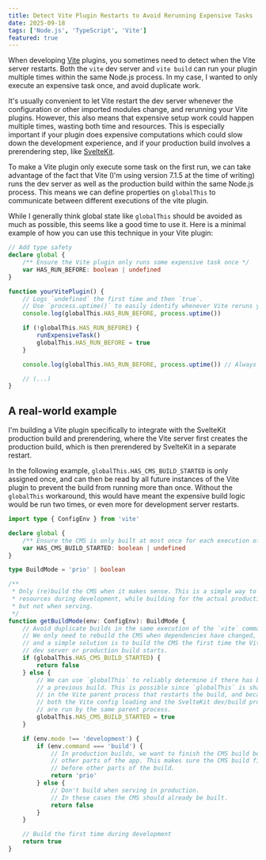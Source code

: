 ```yaml
---
title: Detect Vite Plugin Restarts to Avoid Rerunning Expensive Tasks
date: 2025-09-18
tags: ['Node.js', 'TypeScript', 'Vite']
featured: true
---
```


When developing [Vite](https://vite.dev) plugins, you sometimes need to detect when the Vite server restarts. Both the `vite` dev server and `vite build` can run your plugin multiple times within the same Node.js process. In my case, I wanted to only execute an expensive task once, and avoid duplicate work.

It's usually convenient to let Vite restart the dev server whenever the configuration or other imported modules change, and rerunning your Vite plugins. However, this also means that expensive setup work could happen multiple times, wasting both time and resources. This is especially important if your plugin does expensive computations which could slow down the development experience, and if your production build involves a prerendering step, like [SvelteKit](https://svelte.dev/docs/kit/introduction).

To make a Vite plugin only execute some task on the first run, we can take advantage of the fact that Vite (I'm using version 7.1.5 at the time of writing) runs the dev server as well as the production build within the same Node.js process. This means we can define properties on `globalThis` to communicate between different executions of the vite plugin.

While I generally think global state like `globalThis` should be avoided as much as possible, this seems like a good time to use it. Here is a minimal example of how you can use this technique in your Vite plugin:

```ts
// Add type safety
declare global {
    /** Ensure the Vite plugin only runs some expensive task once */
    var HAS_RUN_BEFORE: boolean | undefined
}

function yourVitePlugin() {
    // Logs `undefined` the first time and then `true`.
    // Use `process.uptime()` to easily identify whenever Vite reruns your plugin.
    console.log(globalThis.HAS_RUN_BEFORE, process.uptime())

    if (!globalThis.HAS_RUN_BEFORE) {
        runExpensiveTask()
        globalThis.HAS_RUN_BEFORE = true
    }

    console.log(globalThis.HAS_RUN_BEFORE, process.uptime()) // Always logs `true`.

    // (...)
}
```

## A real-world example

I'm building a Vite plugin specifically to integrate with the SvelteKit production build and prerendering, where the Vite server first creates the production build, which is then prerendered by SvelteKit in a separate restart.

In the following example, `globalThis.HAS_CMS_BUILD_STARTED` is only assigned once, and can then be read by all future instances of the Vite plugin to prevent the build from running more than once. Without the `globalThis` workaround, this would have meant the expensive build logic would be run two times, or even more for development server restarts.

```ts
import type { ConfigEnv } from 'vite'

declare global {
    /** Ensure the CMS is only built at most once for each execution of `vite` */
    var HAS_CMS_BUILD_STARTED: boolean | undefined
}

type BuildMode = 'prio' | boolean

/**
 * Only (re)build the CMS when it makes sense. This is a simple way to save
 * resources during development, while building for the actual production build,
 * but not when serving.
 */
function getBuildMode(env: ConfigEnv): BuildMode {
    // Avoid duplicate builds in the same execution of the `vite` command.
    // We only need to rebuild the CMS when dependencies have changed,
    // and a simple solution is to build the CMS the first time the Vite
    // dev server or production build starts.
    if (globalThis.HAS_CMS_BUILD_STARTED) {
        return false
    } else {
        // We can use `globalThis` to reliably determine if there has been
        // a previous build. This is possible since `globalThis` is shared
        // in the Vite parent process that restarts the build, and because
        // both the Vite config loading and the SvelteKit dev/build process
        // are run by the same parent process.
        globalThis.HAS_CMS_BUILD_STARTED = true
    }

    if (env.mode !== 'development') {
        if (env.command === 'build') {
            // In production builds, we want to finish the CMS build before
            // other parts of the app. This makes sure the CMS build finishes
            // before other parts of the build.
            return 'prio'
        } else {
            // Don't build when serving in production.
            // In these cases the CMS should already be built.
            return false
        }
    }

    // Build the first time during development
    return true
}
```
